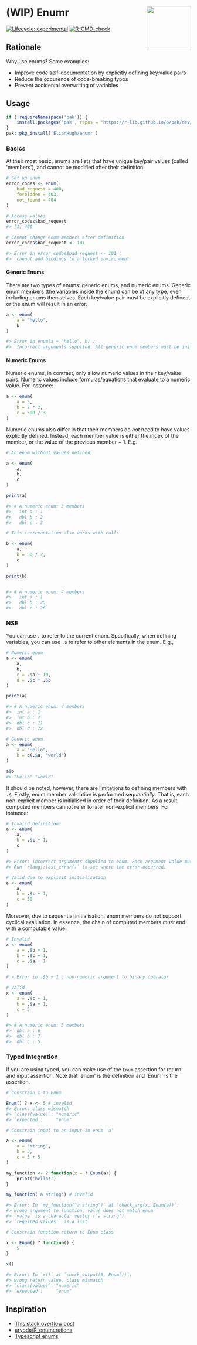 # (WIP) Enumr <img src='man/figures/logo.png' align="right" height="120" />

<!-- badges: start -->
[![Lifecycle:
experimental](https://img.shields.io/badge/lifecycle-experimental-orange.svg)](https://www.tidyverse.org/lifecycle/#experimental) [![R-CMD-check](https://github.com/ElianHugh/enumr/workflows/R-CMD-check/badge.svg)](https://github.com/ElianHugh/enumr/actions)
<!-- badges: end -->

## Rationale

Why use enums? Some examples:

- Improve code self-documentation by explicitly defining key:value pairs
- Reduce the occurence of code-breaking typos
- Prevent accidental overwriting of variables

## Usage

```r
if (!requireNamespace('pak')) {
    install.packages('pak', repos = 'https://r-lib.github.io/p/pak/dev/')
}
pak::pkg_install('ElianHugh/enumr')
```

### Basics

At their most basic, enums are lists that have unique key/pair values (called 'members'), and cannot be modified after their definition.

```r
# Set up enum
error_codes <- enum(
    bad_request = 400,
    forbidden = 403,
    not_found = 404
)

# Access values
error_codes$bad_request
#> [1] 400

# Cannot change enum members after definition
error_codes$bad_request <- 101

#> Error in error_codes$bad_request <- 101 :
#>  cannot add bindings to a locked environment
```

#### Generic Enums

There are two types of enums: generic enums, and numeric enums. Generic enum members (the variables inside the enum) can be of any type, even including enums themselves. Each key/value pair must be explicitly defined, or the enum will result in an error.

```r
a <- enum(
    a = "hello",
    b
)

#> Error in enum(a = "hello", b) :
#>  Incorrect arguments supplied. All generic enum members must be initialised.
```

#### Numeric Enums

Numeric enums, in contrast, only allow numeric values in their key/value pairs. Numeric values include formulas/equations that evaluate to a numeric value. For instance:

```r
a <- enum(
    a = 5,
    b = 2 * 2,
    c = 500 / 3
)
```

Numeric enums also differ in that their members do *not* need to have values explicitly defined. Instead, each member value is either the index of the member, or the value of the previous member + 1. E.g.

```r
# An enum without values defined

a <- enum(
    a,
    b,
    c
)

print(a)

#> # A numeric enum: 3 members
#>   int a : 1
#>   dbl b : 2
#>   dbl c : 3

# This incrementation also works with calls

b <- enum(
    a,
    b = 50 / 2,
    c
)

print(b)


#> # A numeric enum: 4 members
#>   int a : 1
#>   dbl b : 25
#>   dbl c : 26

```

### NSE

You can use `.` to refer to the current enum. Specifically, when defining variables, you can use `.$` to refer to other elements in the enum. E.g.,

```r
# Numeric enum
a <- enum(
    a,
    b,
    c = .$a + 10,
    d = .$c * .$b
)

print(a)

#> # A numeric enum: 4 members
#>  int a : 1
#>  int b : 2
#>  dbl c : 11
#>  dbl d : 22

# Generic enum
a <- enum(
    a = "Hello",
    b = c(.$a, "world")
)

a$b
#> "Hello" "world"

```

It should be noted, however, there are limitations to defining members with `.$`. Firstly, enum member validation is performed *sequentially*. That is, each non-explicit member is initialised in order of their definition. As a result, computed members cannot refer to later non-explicit members. For instance:

```r
# Invalid definition!
a <- enum(
    a,
    b = .$c + 1,
    c
)

#> Error: Incorrect arguments supplied to enum. Each argument value must be unique.
#> Run `rlang::last_error()` to see where the error occurred.

# Valid due to explicit initialisation
a <- enum(
    a,
    b = .$c + 1,
    c = 50
)
```

Moreover, due to sequential initialisation, enum members do not support cyclical evaluation. In essence, the chain of computed members *must* end with a computable value:

```r
# Invalid
x <- enum(
    a = .$b + 1,
    b = .$c + 1,
    c = .$a + 1
)

# > Error in .$b + 1 : non-numeric argument to binary operator

# Valid
x <- enum(
    a = .$c + 1,
    b = .$a + 1,
    c = 5
)

#> # A numeric enum: 3 members
#>  dbl a : 6
#>  dbl b : 7
#>  dbl c : 5
```

### Typed Integration

If you are using typed, you can make use of the `Enum` assertion for return and input assertion. Note that 'enum' is the definition and 'Enum' is the assertion.

```r
# Constrain x to Enum

Enum() ? x <- 5 # invalid
#> Error: class mismatch
#> `class(value)`: "numeric"
#> `expected`:     "enum"

# Constrain input to an input in enum 'a'

a <- enum(
    a = "string",
    b = 2,
    c = 5 + 5
)

my_function <- ? function(x = ? Enum(a)) {
    print('hello!')
}

my_function('a string') # invalid

#> Error: In `my_function("a string")` at `check_arg(x, Enum(a))`:
#> wrong argument to function, value does not match enum
#> `value` is a character vector ('a string')
#> `required values:` is a list

# Constrain function return to Enum class

x <- Enum() ? function() {
    5
}

x()

#> Error: In `x()` at `check_output(5, Enum())`:
#> wrong return value, class mismatch
#> `class(value)`: "numeric"
#> `expected`:     "enum"
```

## Inspiration

- [This stack overflow post](https://stackoverflow.com/questions/33838392/enum-like-arguments-in-r/44152358)
- [aryoda/R_enumerations](https://github.com/aryoda/R_enumerations)
- [Typescript enums](https://www.typescriptlang.org/docs/handbook/enums.html)
